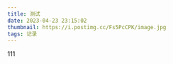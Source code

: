 ```yaml
---
title: 测试
date: 2023-04-23 23:15:02
thumbnail: https://i.postimg.cc/Fs5PcCPK/image.jpg
tags: 记录
---
```

111